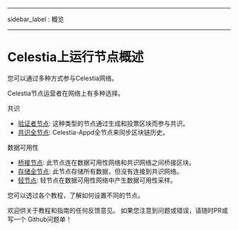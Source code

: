 - - -
sidebar_label : 概览
- - -

# Celestia上运行节点概述

您可以通过多种方式参与Celestia网络。

Celestia节点运营者在网络上有多种选择。

共识

* [验证者节点](./validator-node.md): 这种类型的节点通过生成和投票区块而参与共识。
* [共识全节点](./consensus-full-node.md): Celestia-Appd全节点来同步区块链历史。

数据可用性

* [桥接节点](./bridge-node.md): 此节点连在数据可用性网络和共识网络之间桥接区块。
* [存储全节点](./full-storage-node.md): 此节点存储所有数据，但没有连接到共识网络。
* [轻节点](./light-node.md): 轻节点在数据可用性网络中产生数据可用性采样。

您可以透过各个教程，了解如何设置不同的节点。

欢迎供关于教程和指南的任何反馈意见。 如果您注意到问题或错误，请随时PR或写一个 Github问题单！
